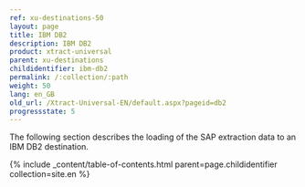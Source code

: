```yaml
---
ref: xu-destinations-50
layout: page
title: IBM DB2
description: IBM DB2
product: xtract-universal
parent: xu-destinations
childidentifier: ibm-db2
permalink: /:collection/:path
weight: 50
lang: en_GB
old_url: /Xtract-Universal-EN/default.aspx?pageid=db2
progressstate: 5
---
```


The following section describes the loading of the SAP extraction data to an IBM DB2 destination.


{% include _content/table-of-contents.html parent=page.childidentifier collection=site.en %}